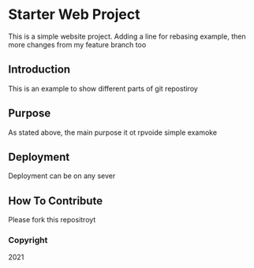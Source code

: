 # Starter Web Project

This is a simple website project. Adding a line for rebasing example, then more changes from my feature branch too

## Introduction

This is an example to show different parts of git repostiroy

## Purpose

As stated above, the main purpose it ot rpvoide simple examoke

## Deployment

Deployment can be on any sever

## How To Contribute

Please fork this repositroyt

### Copyright
2021